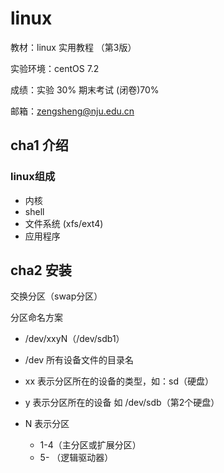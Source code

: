 # linux



教材：linux 实用教程 （第3版） 

实验环境：centOS 7.2

成绩：实验 30%  期末考试 (闭卷)70%

邮箱：zengsheng@nju.edu.cn



## cha1 介绍

### linux组成

+ 内核
+ shell
+ 文件系统 (xfs/ext4)
+ 应用程序 



## cha2 安装

交换分区（swap分区）

分区命名方案

+ /dev/xxyN（/dev/sdb1）

+ /dev  所有设备文件的目录名
+ xx 表示分区所在的设备的类型，如：sd（硬盘）
+ y 表示分区所在的设备 如 /dev/sdb（第2个硬盘）
+ N 表示分区
  + 1-4（主分区或扩展分区）
  + 5- （逻辑驱动器）






























